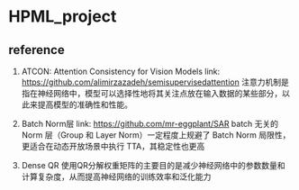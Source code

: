# HPML_project
## reference
1. ATCON: Attention Consistency for Vision Models
link: https://github.com/alimirzazadeh/semisupervisedattention
注意力机制是指在神经网络中，模型可以选择性地将其关注点放在输入数据的某些部分，以此来提高模型的准确性和性能。

2. Batch Norm层
link: https://github.com/mr-eggplant/SAR
batch 无关的 Norm 层（Group 和 Layer Norm）一定程度上规避了 Batch Norm 局限性，更适合在动态开放场景中执行 TTA，其稳定性也更高

3. Dense QR
使用QR分解权重矩阵的主要目的是减少神经网络中的参数数量和计算复杂度，从而提高神经网络的训练效率和泛化能力
